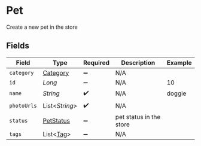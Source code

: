 # Pet

Create a new pet in the store


## Fields

| Field                                         | Type                                          | Required                                      | Description                                   | Example                                       |
| --------------------------------------------- | --------------------------------------------- | --------------------------------------------- | --------------------------------------------- | --------------------------------------------- |
| `category`                                    | [Category](../../models/shared/Category.md)   | :heavy_minus_sign:                            | N/A                                           |                                               |
| `id`                                          | *Long*                                        | :heavy_minus_sign:                            | N/A                                           | 10                                            |
| `name`                                        | *String*                                      | :heavy_check_mark:                            | N/A                                           | doggie                                        |
| `photoUrls`                                   | List<*String*>                                | :heavy_check_mark:                            | N/A                                           |                                               |
| `status`                                      | [PetStatus](../../models/shared/PetStatus.md) | :heavy_minus_sign:                            | pet status in the store                       |                                               |
| `tags`                                        | List<[Tag](../../models/shared/Tag.md)>       | :heavy_minus_sign:                            | N/A                                           |                                               |